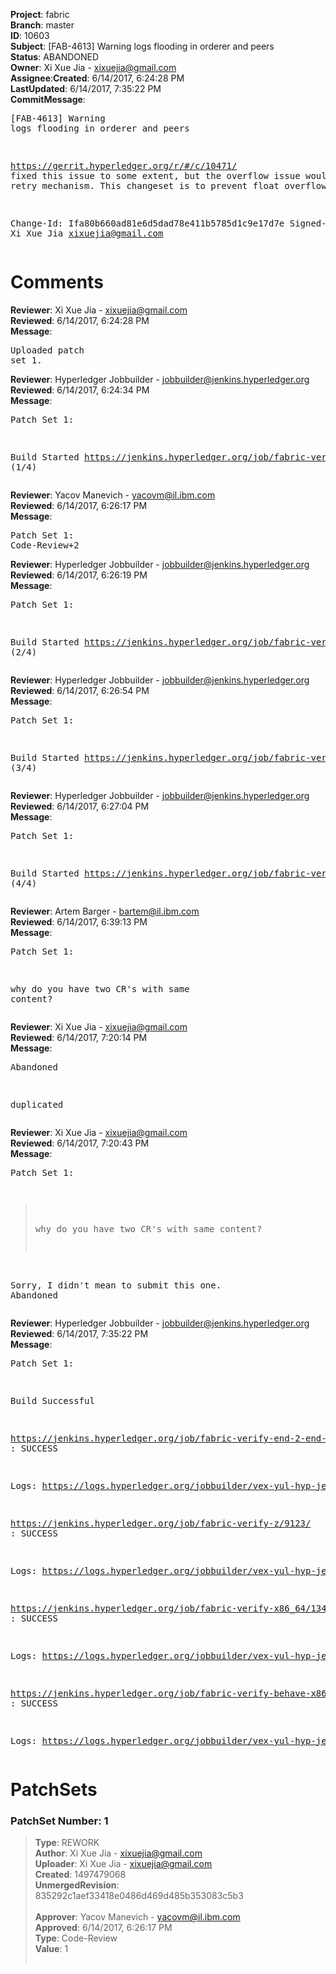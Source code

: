 <strong>Project</strong>: fabric</br><strong>Branch</strong>: master<br><strong>ID</strong>: 10603<br><strong>Subject</strong>: [FAB-4613] Warning logs flooding in orderer and peers<br><strong>Status</strong>: ABANDONED<br><strong>Owner</strong>: Xi Xue Jia - xixuejia@gmail.com<br><strong>Assignee</strong>:<strong>Created</strong>: 6/14/2017, 6:24:28 PM<br><strong>LastUpdated</strong>: 6/14/2017, 7:35:22 PM<br><strong>CommitMessage</strong>:<br><pre>[FAB-4613] Warning logs flooding in orderer and peers

https://gerrit.hyperledger.org/r/#/c/10471/ fixed this issue to some
extent, but the overflow issue would break the retry mechanism. This
changeset is to prevent float overflow

Change-Id: Ifa80b660ad81e6d5dad78e411b5785d1c9e17d7e
Signed-off-by: Xi Xue Jia <xixuejia@gmail.com>
</pre><h1>Comments</h1><strong>Reviewer</strong>: Xi Xue Jia - xixuejia@gmail.com<br><strong>Reviewed</strong>: 6/14/2017, 6:24:28 PM<br><strong>Message</strong>: <pre>Uploaded patch set 1.</pre><strong>Reviewer</strong>: Hyperledger Jobbuilder - jobbuilder@jenkins.hyperledger.org<br><strong>Reviewed</strong>: 6/14/2017, 6:24:34 PM<br><strong>Message</strong>: <pre>Patch Set 1:

Build Started https://jenkins.hyperledger.org/job/fabric-verify-z/9123/ (1/4)</pre><strong>Reviewer</strong>: Yacov Manevich - yacovm@il.ibm.com<br><strong>Reviewed</strong>: 6/14/2017, 6:26:17 PM<br><strong>Message</strong>: <pre>Patch Set 1: Code-Review+2</pre><strong>Reviewer</strong>: Hyperledger Jobbuilder - jobbuilder@jenkins.hyperledger.org<br><strong>Reviewed</strong>: 6/14/2017, 6:26:19 PM<br><strong>Message</strong>: <pre>Patch Set 1:

Build Started https://jenkins.hyperledger.org/job/fabric-verify-end-2-end-x86_64/4984/ (2/4)</pre><strong>Reviewer</strong>: Hyperledger Jobbuilder - jobbuilder@jenkins.hyperledger.org<br><strong>Reviewed</strong>: 6/14/2017, 6:26:54 PM<br><strong>Message</strong>: <pre>Patch Set 1:

Build Started https://jenkins.hyperledger.org/job/fabric-verify-x86_64/13473/ (3/4)</pre><strong>Reviewer</strong>: Hyperledger Jobbuilder - jobbuilder@jenkins.hyperledger.org<br><strong>Reviewed</strong>: 6/14/2017, 6:27:04 PM<br><strong>Message</strong>: <pre>Patch Set 1:

Build Started https://jenkins.hyperledger.org/job/fabric-verify-behave-x86_64/7526/ (4/4)</pre><strong>Reviewer</strong>: Artem Barger - bartem@il.ibm.com<br><strong>Reviewed</strong>: 6/14/2017, 6:39:13 PM<br><strong>Message</strong>: <pre>Patch Set 1:

why do you have two CR's with same content?</pre><strong>Reviewer</strong>: Xi Xue Jia - xixuejia@gmail.com<br><strong>Reviewed</strong>: 6/14/2017, 7:20:14 PM<br><strong>Message</strong>: <pre>Abandoned

duplicated</pre><strong>Reviewer</strong>: Xi Xue Jia - xixuejia@gmail.com<br><strong>Reviewed</strong>: 6/14/2017, 7:20:43 PM<br><strong>Message</strong>: <pre>Patch Set 1:

> why do you have two CR's with same content?

Sorry, I didn't mean to submit this one. Abandoned</pre><strong>Reviewer</strong>: Hyperledger Jobbuilder - jobbuilder@jenkins.hyperledger.org<br><strong>Reviewed</strong>: 6/14/2017, 7:35:22 PM<br><strong>Message</strong>: <pre>Patch Set 1:

Build Successful 

https://jenkins.hyperledger.org/job/fabric-verify-end-2-end-x86_64/4984/ : SUCCESS

Logs: https://logs.hyperledger.org/jobbuilder/vex-yul-hyp-jenkins-1/fabric-verify-end-2-end-x86_64/4984

https://jenkins.hyperledger.org/job/fabric-verify-z/9123/ : SUCCESS

Logs: https://logs.hyperledger.org/jobbuilder/vex-yul-hyp-jenkins-1/fabric-verify-z/9123

https://jenkins.hyperledger.org/job/fabric-verify-x86_64/13473/ : SUCCESS

Logs: https://logs.hyperledger.org/jobbuilder/vex-yul-hyp-jenkins-1/fabric-verify-x86_64/13473

https://jenkins.hyperledger.org/job/fabric-verify-behave-x86_64/7526/ : SUCCESS

Logs: https://logs.hyperledger.org/jobbuilder/vex-yul-hyp-jenkins-1/fabric-verify-behave-x86_64/7526</pre><h1>PatchSets</h1><h3>PatchSet Number: 1</h3><blockquote><strong>Type</strong>: REWORK<br><strong>Author</strong>: Xi Xue Jia - xixuejia@gmail.com<br><strong>Uploader</strong>: Xi Xue Jia - xixuejia@gmail.com<br><strong>Created</strong>: 1497479068<br><strong>UnmergedRevision</strong>: 835292c1aef33418e0486d469d485b353083c5b3<br><br><strong>Approver</strong>: Yacov Manevich - yacovm@il.ibm.com<br><strong>Approved</strong>: 6/14/2017, 6:26:17 PM<br><strong>Type</strong>: Code-Review<br><strong>Value</strong>: 1<br><br></blockquote>